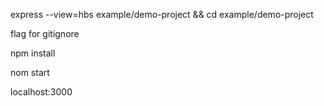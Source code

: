 express --view=hbs example/demo-project && cd example/demo-project 

flag for gitignore

npm install

nom start

localhost:3000
